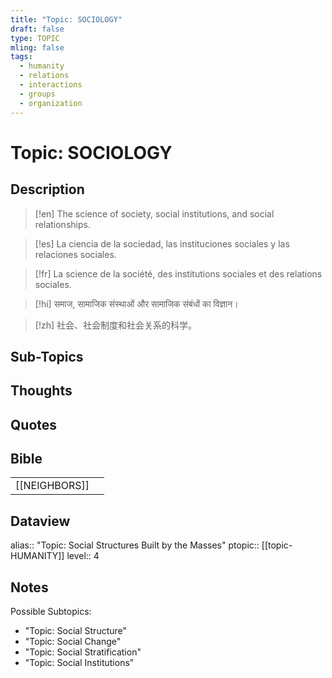 ```yaml
---
title: "Topic: SOCIOLOGY"
draft: false
type: TOPIC
mling: false
tags:
  - humanity
  - relations
  - interactions
  - groups
  - organization
---
```

# Topic: SOCIOLOGY
## Description
>[!en]
>The science of society, social institutions, and social relationships.

>[!es]
>La ciencia de la sociedad, las instituciones sociales y las relaciones sociales.

>[!fr]
>La science de la société, des institutions sociales et des relations sociales.

>[!hi]
>समाज, सामाजिक संस्थाओं और सामाजिक संबंधों का विज्ञान।

>[!zh]
>社会、社会制度和社会关系的科学。

## Sub-Topics

## Thoughts

## Quotes

## Bible
|     |     |
| --- | --- |
| [[NEIGHBORS]] |     |


## Dataview
alias:: "Topic: Social Structures Built by the Masses"
ptopic:: [[topic-HUMANITY]]
level:: 4

## Notes
Possible Subtopics:
- "Topic: Social Structure"
- "Topic: Social Change"
- "Topic: Social Stratification"
- "Topic: Social Institutions"